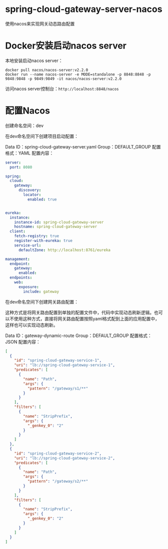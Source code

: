 # spring-cloud-gateway-server-nacos

使用nacos来实现网关动态路由配置

# Docker安装启动nacos server

本地安装启动nacos server：

```
docker pull nacos/nacos-server:v2.2.0
docker run --name nacos-server -e MODE=standalone -p 8848:8848 -p 9848:9848 -p 9849:9849 -it nacos/nacos-server:v2.2.0
```

访问nacos server控制台：`http://localhost:8848/nacos`

# 配置Nacos

创建命名空间：dev

在dev命名空间下创建项目启动配置：

Data ID：spring-cloud-gateway-server.yaml
Group：DEFAULT_GROUP
配置格式：YAML
配置内容：

```yaml
server:
  port: 8080

spring:
  cloud:
    gateway:
      discovery:
        locator:
          enabled: true


eureka:
  instance:
    instance-id: spring-cloud-gateway-server
    hostname: spring-cloud-gateway-server
  client:
    fetch-registry: true
    register-with-eureka: true
    service-url:
      defaultZone: http://localhost:8761/eureka

management:
  endpoint:
    gateway:
      enabled:
  endpoints:
    web:
      exposure:
        include: gateway
```

在dev命名空间下创建网关路由配置：

这种方式是将网关路由配置到单独的配置文件中，代码中实现动态刷新逻辑。也可以不使用这种方式，直接将网关路由配置按照yaml格式配到上面的应用配置中，这样也可以实现动态刷新。

Data ID：gateway-dynamic-route
Group：DEFAULT_GROUP
配置格式：JSON
配置内容：

```json
[
  {
    "id": "spring-cloud-gateway-service-1",
    "uri": "lb://spring-cloud-gateway-service-1",
    "predicates": [
      {
        "name": "Path",
        "args": {
          "pattern": "/gateway/s1/**"
        }
      }
    ],
    "filters": [
      {
        "name": "StripPrefix",
        "args": {
          "_genkey_0": "2"
        }
      }
    ]
  },
  {
    "id": "spring-cloud-gateway-service-2",
    "uri": "lb://spring-cloud-gateway-service-2",
    "predicates": [
      {
        "name": "Path",
        "args": {
          "pattern": "/gateway/s2/**"
        }
      }
    ],
    "filters": [
      {
        "name": "StripPrefix",
        "args": {
          "_genkey_0": "2"
        }
      }
    ]
  }
]
```